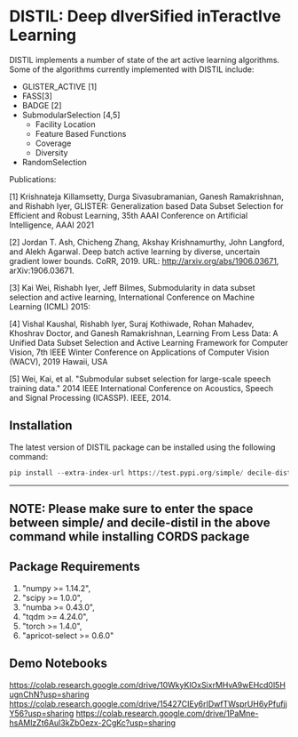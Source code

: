 # DISTIL: Deep dIverSified inTeractIve Learning
DISTIL implements a number of state of the art active learning algorithms. Some of the algorithms currently implemented with DISTIL include:

- GLISTER_ACTIVE [1]
- FASS[3]
- BADGE [2]
- SubmodularSelection [4,5]
  - Facility Location
  - Feature Based Functions
  - Coverage
  - Diversity
- RandomSelection

Publications:

[1] Krishnateja Killamsetty, Durga Sivasubramanian, Ganesh Ramakrishnan, and Rishabh Iyer, GLISTER: Generalization based Data Subset Selection for Efficient and Robust Learning, 35th AAAI Conference on Artificial Intelligence, AAAI 2021

[2] Jordan T. Ash, Chicheng Zhang, Akshay Krishnamurthy, John Langford, and Alekh Agarwal. Deep batch active learning by diverse, uncertain gradient lower bounds. CoRR, 2019. URL: http://arxiv.org/abs/1906.03671, arXiv:1906.03671.

[3] Kai Wei, Rishabh Iyer, Jeff Bilmes, Submodularity in data subset selection and active learning, International Conference on Machine Learning (ICML) 2015: 

[4] Vishal Kaushal, Rishabh Iyer, Suraj Kothiwade, Rohan Mahadev, Khoshrav Doctor, and Ganesh Ramakrishnan, Learning From Less Data: A Unified Data Subset Selection and Active Learning Framework for Computer Vision, 7th IEEE Winter Conference on Applications of Computer Vision (WACV), 2019 Hawaii, USA

[5] Wei, Kai, et al. "Submodular subset selection for large-scale speech training data." 2014 IEEE International Conference on Acoustics, Speech and Signal Processing (ICASSP). IEEE, 2014.

## Installation
The latest version of  DISTIL package can be installed using the following command:

```python
pip install --extra-index-url https://test.pypi.org/simple/ decile-distil
```
---
**NOTE:**
  Please make sure to enter the space between simple/ and decile-distil in the above command while installing CORDS package
---

## Package Requirements
1) "numpy >= 1.14.2",
2) "scipy >= 1.0.0",
3) "numba >= 0.43.0",
4) "tqdm >= 4.24.0",
5) "torch >= 1.4.0",
6) "apricot-select >= 0.6.0"

## Demo Notebooks
https://colab.research.google.com/drive/10WkyKlOxSixrMHvA9wEHcd0l5HugnChN?usp=sharing
https://colab.research.google.com/drive/15427CIEy6rIDwfTWsprUH6yPfufjjY56?usp=sharing
https://colab.research.google.com/drive/1PaMne-hsAMlzZt6Aul3kZbOezx-2CgKc?usp=sharing
